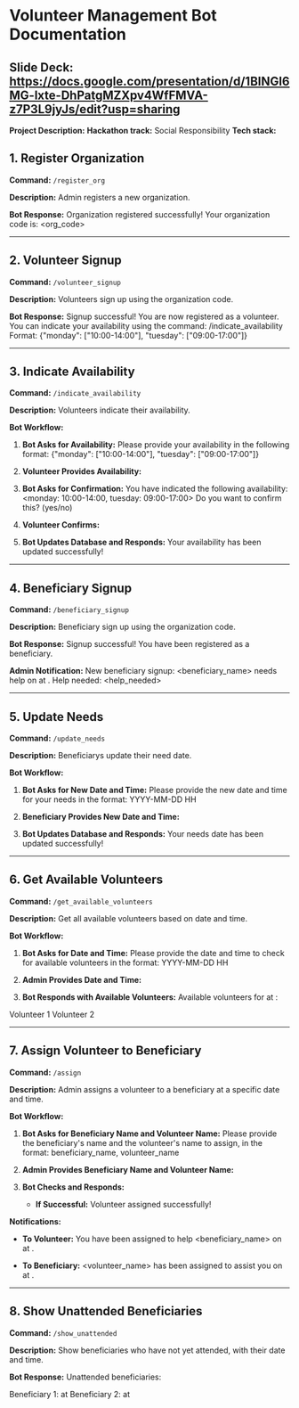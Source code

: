 # Volunteer Management Bot Documentation
## Slide Deck: https://docs.google.com/presentation/d/1BINGI6MG-lxte-DhPatgMZXpv4WfFMVA-z7P3L9jyJs/edit?usp=sharing

**Project Description:** 
**Hackathon track:** Social Responsibility
**Tech stack:** 
## 1. Register Organization

**Command:** `/register_org`

**Description:** Admin registers a new organization.

**Bot Response:**
Organization registered successfully!
Your organization code is: <org_code>


---

## 2. Volunteer Signup

**Command:** `/volunteer_signup`

**Description:** Volunteers sign up using the organization code.

**Bot Response:**
Signup successful! You are now registered as a volunteer.
You can indicate your availability using the command: /indicate_availability
Format: {"monday": ["10:00-14:00"], "tuesday": ["09:00-17:00"]}


---

## 3. Indicate Availability

**Command:** `/indicate_availability`

**Description:** Volunteers indicate their availability.

**Bot Workflow:**
1. **Bot Asks for Availability:**
Please provide your availability in the following format: {"monday": ["10:00-14:00"], "tuesday": ["09:00-17:00"]}

2. **Volunteer Provides Availability:**

3. **Bot Asks for Confirmation:**
You have indicated the following availability:
<monday: 10:00-14:00, tuesday: 09:00-17:00>
Do you want to confirm this? (yes/no)

4. **Volunteer Confirms:**

5. **Bot Updates Database and Responds:**
Your availability has been updated successfully!


---

## 4. Beneficiary Signup

**Command:** `/beneficiary_signup`

**Description:** Beneficiary sign up using the organization code.

**Bot Response:**
Signup successful! You have been registered as a beneficiary.

**Admin Notification:**
New beneficiary signup: <beneficiary_name> needs help on <date> at <time>. Help needed: <help_needed>


---

## 5. Update Needs

**Command:** `/update_needs`

**Description:** Beneficiarys update their need date.

**Bot Workflow:**
1. **Bot Asks for New Date and Time:**
Please provide the new date and time for your needs in the format: YYYY-MM-DD HH

2. **Beneficiary Provides New Date and Time:**

3. **Bot Updates Database and Responds:**
Your needs date has been updated successfully!


---

## 6. Get Available Volunteers

**Command:** `/get_available_volunteers`

**Description:** Get all available volunteers based on date and time.

**Bot Workflow:**
1. **Bot Asks for Date and Time:**
Please provide the date and time to check for available volunteers in the format: YYYY-MM-DD HH

2. **Admin Provides Date and Time:**

3. **Bot Responds with Available Volunteers:**
Available volunteers for <date> at <time>:

Volunteer 1
Volunteer 2

---

## 7. Assign Volunteer to Beneficiary

**Command:** `/assign`

**Description:** Admin assigns a volunteer to a beneficiary at a specific date and time.

**Bot Workflow:**
1. **Bot Asks for Beneficiary Name and Volunteer Name:**
Please provide the beneficiary's name and the volunteer's name to assign, in the format: beneficiary_name, volunteer_name

2. **Admin Provides Beneficiary Name and Volunteer Name:**

3. **Bot Checks and Responds:**
   - **If Successful:**
Volunteer assigned successfully!

**Notifications:**
- **To Volunteer:**
You have been assigned to help <beneficiary_name> on <date> at <time>.

- **To Beneficiary:**
<volunteer_name> has been assigned to assist you on <date> at <time>.

---

## 8. Show Unattended Beneficiaries

**Command:** `/show_unattended`

**Description:** Show beneficiaries who have not yet attended, with their date and time.

**Bot Response:**
Unattended beneficiaries:

Beneficiary 1: <date> at <time>
Beneficiary 2: <date> at <time>

